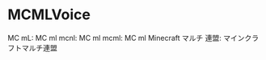 # MCMLVoice
<!-- DICT-START -->
MC mL: MC ml
mcnl: MC ml
mcml: MC ml
Minecraft マルチ 連盟: マインクラフトマルチ連盟
<!-- DICT-END -->
